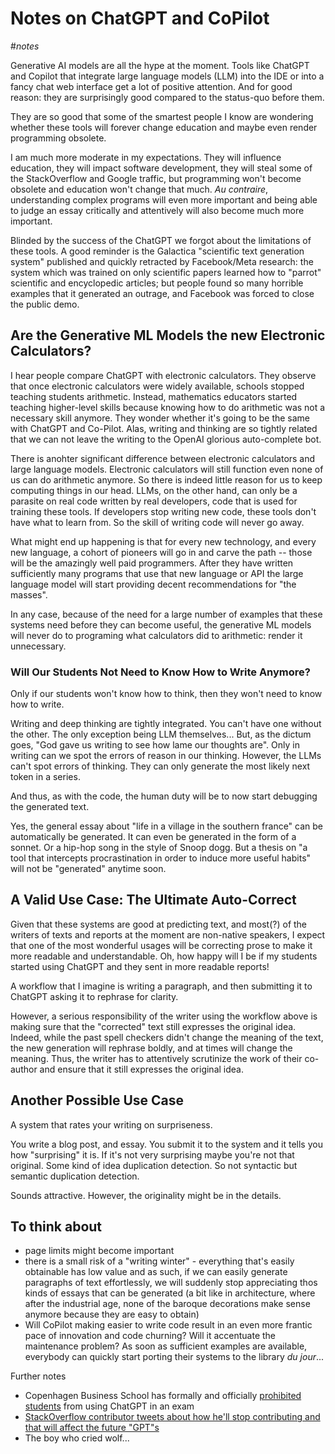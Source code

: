 # Notes on ChatGPT and CoPilot

#*notes*

Generative AI models are all the hype at the moment. Tools like ChatGPT and Copilot that integrate large language models (LLM) into the IDE or into a fancy chat web interface get a lot of positive attention. And for good reason: they are surprisingly good compared to the status-quo before them. 

They are so good that some of the smartest people I know are wondering whether these tools will forever change education and maybe even render  programming obsolete. 

I am much more moderate in my expectations. They will influence education, they will impact software development, they will steal some of the StackOverflow and Google traffic, but programming won't become obsolete and education won't change that much. *Au contraire*, understanding complex programs will even more important and being able to judge an essay critically and attentively will also become much more important. 


Blinded by the success of the ChatGPT we forgot about the limitations of these tools. A good reminder is the Galactica "scientific text generation system" published and quickly retracted by Facebook/Meta research: the system which was trained on only scientific papers learned how to "parrot"  scientific and encyclopedic articles; but people found so many horrible examples that it generated an outrage, and Facebook was forced to close the public demo. 

## Are the Generative ML Models the new Electronic Calculators? 

I hear people compare ChatGPT with electronic calculators. They observe that once electronic calculators  were widely available, schools stopped teaching students arithmetic. Instead, mathematics educators started teaching higher-level skills because knowing how to do arithmetic was not a necessary skill anymore. They wonder whether it's going to be the same with ChatGPT and Co-Pilot. Alas, writing and thinking are so tightly related that we can not leave the writing to the OpenAI glorious auto-complete bot. 

There is anohter significant difference between electronic calculators and large language models. Electronic calculators will still function even none of us can do arithmetic anymore. So there is indeed little reason for us to keep computing things in our head. LLMs, on the other hand, can only be a parasite on real code written by real developers, code that is used for training these tools. If developers stop writing new code, these tools don't have what to learn from. So the skill of writing code will never go away. 

What might end up happening is that for every new technology, and every new language, a cohort of pioneers will go in and carve the path -- those will be the amazingly well paid programmers. After they have written sufficiently many programs that use that new language or API the large language model will start providing decent recommendations for "the masses". 

In any case, because of the need for a large number of examples that these systems need before they can become useful, the generative ML models will never do to programing what calculators did to arithmetic: render it unnecessary. 




### Will Our Students Not Need to Know How to Write Anymore? 

Only if our students won't know how to think, then they won't need to know how to write. 

Writing and deep thinking are tightly integrated. You can't have one without the other. The only exception being LLM themselves... But, as the dictum goes, "God gave us writing to see how lame our thoughts are". Only in writing can we spot the errors of reason in our thinking. However, the LLMs can't spot errors of thinking. They can only generate the most likely next token in a series. 

And thus, as with the code, the human duty will be to now start debugging the generated text. 

Yes, the general essay about "life in a village in the southern france" can be automatically be generated. It can even be generated in the form of a sonnet. Or a hip-hop song in the style of Snoop dogg. But a thesis on "a tool that intercepts procrastination in order to induce more useful habits" will not be "generated" anytime soon. 



## A Valid Use Case: The Ultimate Auto-Correct

Given that these systems are good at predicting text, and most(?) of the writers of texts and reports at the moment are non-native speakers, I expect that one of the most wonderful usages will be correcting prose to make it more readable and understandable. Oh, how happy will I be if my students started using ChatGPT and they sent in more readable reports!  

A workflow that I imagine is writing a paragraph, and then submitting it to ChatGPT asking it to rephrase for clarity. 

However, a serious responsibility of the writer using the workflow above is making sure that the "corrected" text still expresses the original idea. Indeed, while the past spell checkers didn't change the meaning of the text, the new generation will rephrase boldly, and at times will change the meaning. Thus, the writer has to attentively scrutinize the work of their co-author and ensure that it still expresses the original idea. 


## Another Possible Use Case

A system that rates your writing on surpriseness. 

You write a blog post, and essay. You submit it to the system and it tells you how "surprising" it is. If it's not very surprising maybe you're not that original. Some kind of idea duplication detection. So not syntactic but semantic duplication detection. 

Sounds attractive. However, the originality might be in the details. 


## To think about
- page limits might become important
- there is a small risk of a "writing winter" - everything that's easily obtainable has low value and as such, if we can easily generate paragraphs of text effortlessly, we will suddenly stop appreciating thos kinds of essays that can be generated (a bit like in architecture, where after the industrial age, none of the baroque decorations make sense anymore because they are easy to obtain) 
- Will CoPilot making easier to write code result in an even more frantic pace of innovation and code churning? Will it accentuate the maintenance problem?  As soon as sufficient examples are available, everybody can quickly start porting their systems to the library *du jour*... 


Further notes
- Copenhagen Business School has formally and officially [prohibited students](https://www.linkedin.com/posts/tomasvemola_is-copenhagen-business-school-banning-word-activity-7022278634199478273-rXDk?utm_source=share&utm_medium=member_desktop) from using ChatGPT in an exam
- [StackOverflow contributor tweets about how he'll stop contributing and that will affect the future "GPT"s](https://twitter.com/peternixey/status/1640002493630369792?cxt=HHwWgMC--YXlusItAAAA)
- The boy who cried wolf... 




